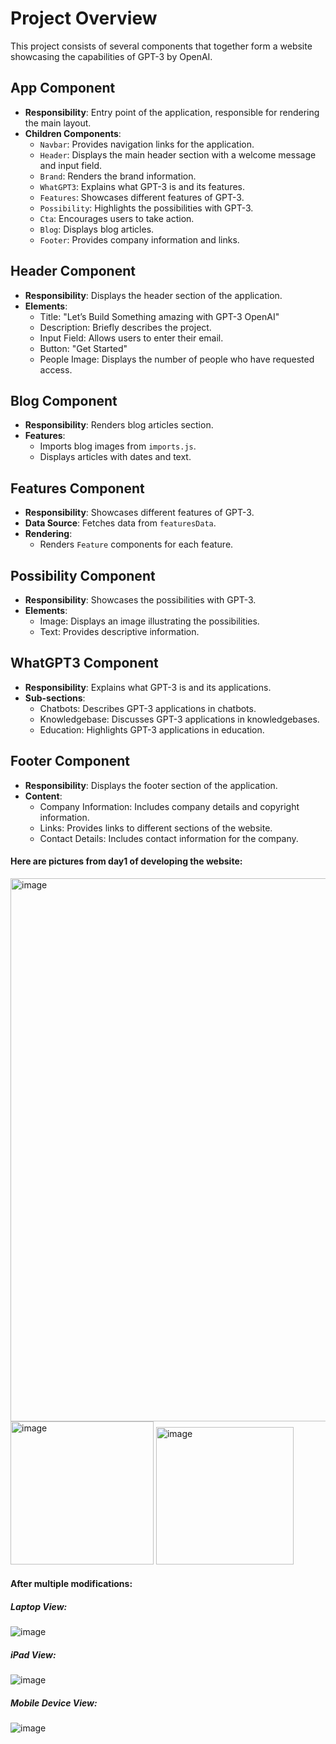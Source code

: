 # Project Overview

This project consists of several components that together form a website showcasing the capabilities of GPT-3 by OpenAI.

## App Component

- **Responsibility**: Entry point of the application, responsible for rendering the main layout.
- **Children Components**:
  - `Navbar`: Provides navigation links for the application.
  - `Header`: Displays the main header section with a welcome message and input field.
  - `Brand`: Renders the brand information.
  - `WhatGPT3`: Explains what GPT-3 is and its features.
  - `Features`: Showcases different features of GPT-3.
  - `Possibility`: Highlights the possibilities with GPT-3.
  - `Cta`: Encourages users to take action.
  - `Blog`: Displays blog articles.
  - `Footer`: Provides company information and links.

## Header Component

- **Responsibility**: Displays the header section of the application.
- **Elements**:
  - Title: "Let’s Build Something amazing with GPT-3 OpenAI"
  - Description: Briefly describes the project.
  - Input Field: Allows users to enter their email.
  - Button: "Get Started"
  - People Image: Displays the number of people who have requested access.

## Blog Component

- **Responsibility**: Renders blog articles section.
- **Features**:
  - Imports blog images from `imports.js`.
  - Displays articles with dates and text.

## Features Component

- **Responsibility**: Showcases different features of GPT-3.
- **Data Source**: Fetches data from `featuresData`.
- **Rendering**:
  - Renders `Feature` components for each feature.

## Possibility Component

- **Responsibility**: Showcases the possibilities with GPT-3.
- **Elements**:
  - Image: Displays an image illustrating the possibilities.
  - Text: Provides descriptive information.

## WhatGPT3 Component

- **Responsibility**: Explains what GPT-3 is and its applications.
- **Sub-sections**:
  - Chatbots: Describes GPT-3 applications in chatbots.
  - Knowledgebase: Discusses GPT-3 applications in knowledgebases.
  - Education: Highlights GPT-3 applications in education.

## Footer Component

- **Responsibility**: Displays the footer section of the application.
- **Content**:
  - Company Information: Includes company details and copyright information.
  - Links: Provides links to different sections of the website.
  - Contact Details: Includes contact information for the company.

<div></div>

<h4>Here are pictures from day1 of developing the website: </h4> </div>

<img width="869" alt="image" src="https://github.com/AngelaNova/Next.js_React_Project1/assets/160551855/c7784f42-34c9-4ed7-9bb8-ce26f5aa06bb">

<img width="229" alt="image" src="https://github.com/AngelaNova/Next.js_React_Project1/assets/160551855/5c1e466d-4b0f-4887-a6fb-042b0b08581a">

<img width="220" alt="image" src="https://github.com/AngelaNova/Next.js_React_Project1/assets/160551855/5e4a0fef-eb7c-41dd-92ad-872f25826046">

</div>
<h4>After multiple modifications: <h4/> </div>
<h5>Laptop View:</h5> </div>

![image](https://github.com/AngelaNova/Next.js_React_Project1/assets/160551855/5caf23f3-c49f-472b-81d2-598d2fee4b80)
</div>
<h5>iPad View:</h5>
</div>

![image](https://github.com/AngelaNova/Next.js_React_Project1/assets/160551855/52a51cd9-16e5-4e5a-97e3-f94475357312)
</div>
<h5>Mobile Device View:</h5>
</div>

![image](https://github.com/AngelaNova/Next.js_React_Project1/assets/160551855/2de5d5f2-3185-4fc0-83e6-c6893c1751d1)




